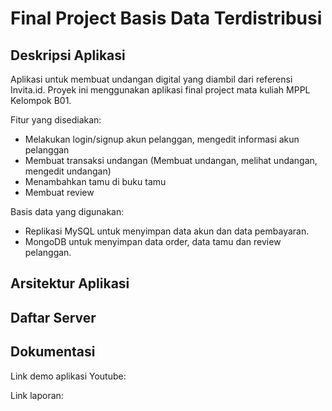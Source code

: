 # Final Project Basis Data Terdistribusi
## Deskripsi Aplikasi
Aplikasi untuk membuat undangan digital yang diambil dari referensi Invita.id. Proyek ini menggunakan aplikasi final project mata kuliah MPPL Kelompok B01.

Fitur yang disediakan:
- Melakukan login/signup akun pelanggan, mengedit informasi akun pelanggan
- Membuat transaksi undangan (Membuat undangan, melihat undangan, mengedit undangan)
- Menambahkan tamu di buku tamu
- Membuat review

Basis data yang digunakan:
- Replikasi MySQL untuk menyimpan data akun dan data pembayaran.
- MongoDB untuk menyimpan data order, data tamu dan review pelanggan.

## Arsitektur Aplikasi

## Daftar Server

## Dokumentasi
Link demo aplikasi Youtube:

Link laporan:
